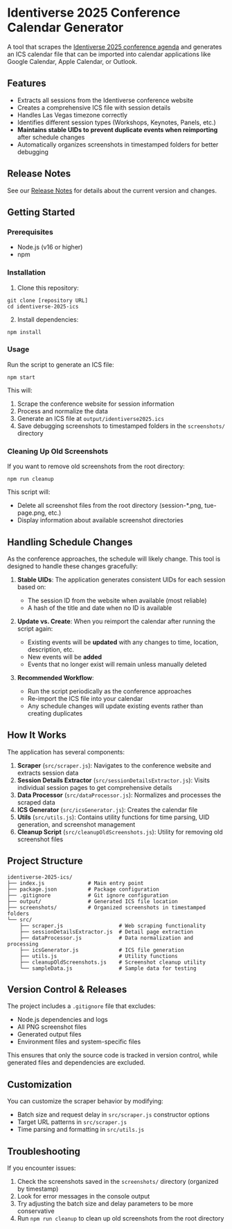 # Identiverse 2025 Conference Calendar Generator

A tool that scrapes the [Identiverse 2025 conference agenda](https://identiverse.com/idv25/agenda/) and generates an ICS calendar file that can be imported into calendar applications like Google Calendar, Apple Calendar, or Outlook.

## Features

- Extracts all sessions from the Identiverse conference website
- Creates a comprehensive ICS file with session details
- Handles Las Vegas timezone correctly
- Identifies different session types (Workshops, Keynotes, Panels, etc.)
- **Maintains stable UIDs to prevent duplicate events when reimporting** after schedule changes
- Automatically organizes screenshots in timestamped folders for better debugging

## Release Notes

See our [Release Notes](RELEASE_NOTES.md) for details about the current version and changes.

## Getting Started

### Prerequisites

- Node.js (v16 or higher)
- npm

### Installation

1. Clone this repository:
```
git clone [repository URL]
cd identiverse-2025-ics
```

2. Install dependencies:
```
npm install
```

### Usage

Run the script to generate an ICS file:

```
npm start
```

This will:
1. Scrape the conference website for session information
2. Process and normalize the data
3. Generate an ICS file at `output/identiverse2025.ics`
4. Save debugging screenshots to timestamped folders in the `screenshots/` directory

### Cleaning Up Old Screenshots

If you want to remove old screenshots from the root directory:

```
npm run cleanup
```

This script will:
- Delete all screenshot files from the root directory (session-*.png, tue-page.png, etc.)
- Display information about available screenshot directories

## Handling Schedule Changes

As the conference approaches, the schedule will likely change. This tool is designed to handle these changes gracefully:

1. **Stable UIDs**: The application generates consistent UIDs for each session based on:
   - The session ID from the website when available (most reliable)
   - A hash of the title and date when no ID is available
   
2. **Update vs. Create**: When you reimport the calendar after running the script again:
   - Existing events will be **updated** with any changes to time, location, description, etc.
   - New events will be **added**
   - Events that no longer exist will remain unless manually deleted
   
3. **Recommended Workflow**:
   - Run the script periodically as the conference approaches
   - Re-import the ICS file into your calendar
   - Any schedule changes will update existing events rather than creating duplicates

## How It Works

The application has several components:

1. **Scraper** (`src/scraper.js`): Navigates to the conference website and extracts session data
2. **Session Details Extractor** (`src/sessionDetailsExtractor.js`): Visits individual session pages to get comprehensive details
3. **Data Processor** (`src/dataProcessor.js`): Normalizes and processes the scraped data
4. **ICS Generator** (`src/icsGenerator.js`): Creates the calendar file
5. **Utils** (`src/utils.js`): Contains utility functions for time parsing, UID generation, and screenshot management
6. **Cleanup Script** (`src/cleanupOldScreenshots.js`): Utility for removing old screenshot files

## Project Structure

```
identiverse-2025-ics/
├── index.js              # Main entry point
├── package.json          # Package configuration
├── .gitignore            # Git ignore configuration
├── output/               # Generated ICS file location
├── screenshots/          # Organized screenshots in timestamped folders
└── src/
    ├── scraper.js                  # Web scraping functionality
    ├── sessionDetailsExtractor.js  # Detail page extraction
    ├── dataProcessor.js            # Data normalization and processing
    ├── icsGenerator.js             # ICS file generation
    ├── utils.js                    # Utility functions
    ├── cleanupOldScreenshots.js    # Screenshot cleanup utility
    └── sampleData.js               # Sample data for testing
```

## Version Control & Releases

The project includes a `.gitignore` file that excludes:
- Node.js dependencies and logs
- All PNG screenshot files
- Generated output files
- Environment files and system-specific files

This ensures that only the source code is tracked in version control, while generated files and dependencies are excluded.

## Customization

You can customize the scraper behavior by modifying:

- Batch size and request delay in `src/scraper.js` constructor options
- Target URL patterns in `src/scraper.js`
- Time parsing and formatting in `src/utils.js`

## Troubleshooting

If you encounter issues:

1. Check the screenshots saved in the `screenshots/` directory (organized by timestamp)
2. Look for error messages in the console output
3. Try adjusting the batch size and delay parameters to be more conservative
4. Run `npm run cleanup` to clean up old screenshots from the root directory
